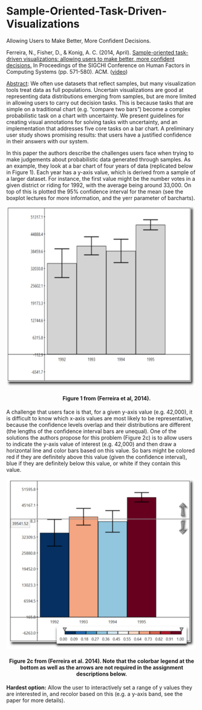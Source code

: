 # Sample-Oriented-Task-Driven-Visualizations
Allowing Users to Make Better, More Confident Decisions.

Ferreira, N., Fisher, D., & Konig, A. C. (2014, April). [Sample-oriented task-driven visualizations: allowing users to make better, more confident decisions.](https://www.microsoft.com/en-us/research/wp-content/uploads/2016/02/Ferreira_Fisher_Sample_Oriented_Tasks.pdf) In Proceedings of the SIGCHI Conference on Human Factors in Computing Systems (pp. 571-580). ACM. ([video](https://www.youtube.com/watch?v=BI7GAs-va-Q))

[Abstract](https://www.microsoft.com/en-us/research/publication/sample-oriented-task-driven-visualizations-allowing-users-to-make-better-more-confident-decisions/): We often use datasets that reflect samples, but many visualization tools treat data as full populations. Uncertain visualizations are good at representing data distributions emerging from samples, but are more limited in allowing users to carry out decision tasks. This is because tasks that are simple on a traditional chart (e.g. “compare two bars”) become a complex probabilistic task on a chart with uncertainty. We present guidelines for creating visual annotations for solving tasks with uncertainty, and an implementation that addresses five core tasks on a bar chart. A preliminary user study shows promising results: that users have a justified confidence in their answers with our system.

In this paper the authors describe the challenges users face when trying to make judgements about probabilistic data generated through samples. As an example, they look at a bar chart of four years of data (replicated below in Figure 1). Each year has a y-axis value, which is derived from a sample of a larger dataset. For instance, the first value might be the number votes in a given district or riding for 1992, with the average being around 33,000. On top of this is plotted the 95% confidence interval for the mean (see the boxplot lectures for more information, and the yerr parameter of barcharts).

<img src="Fig1.png" alt="Figure 1" width="500"/>
<h4 style="text-align: center;" markdown="1">  &nbsp;&nbsp;&nbsp;&nbsp;&nbsp;&nbsp;&nbsp;&nbsp;Figure 1 from (Ferreira et al, 2014).</h4>

A challenge that users face is that, for a given y-axis value (e.g. 42,000), it is difficult to know which x-axis values are most likely to be representative, because the confidence levels overlap and their distributions are different (the lengths of the confidence interval bars are unequal). One of the solutions the authors propose for this problem (Figure 2c) is to allow users to indicate the y-axis value of interest (e.g. 42,000) and then draw a horizontal line and color bars based on this value. So bars might be colored red if they are definitely above this value (given the confidence interval), blue if they are definitely below this value, or white if they contain this value.

<img src="Fig2c.png" alt="Figure 1" width="500"/>
<h4 style="text-align: center;" markdown="1">  Figure 2c from (Ferreira et al. 2014). Note that the colorbar legend at the bottom as well as the arrows are not required in the assignment descriptions below.</h4>


**Hardest option:** Allow the user to interactively set a range of y values they are interested in, and recolor based on this (e.g. a y-axis band, see the paper for more details).

